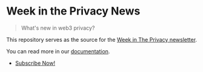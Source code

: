 # Week in the Privacy News

> What's new in web3 privacy?

This repository serves as the source for the [Week in The Privacy newsletter](https://news.web3privacy.info/).

You can read more in our [documentation](https://docs.web3privacy.info/news/week-in-the-privacy).

* [Subscribe Now!](https://paragraph.xyz/@privacynews/subscribe)
